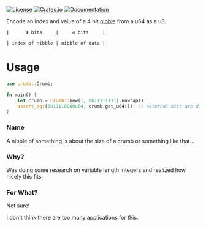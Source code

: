 [![License](https://img.shields.io/crates/l/crumb)](https://opensource.org/licenses/MIT)
[![Crates.io](https://img.shields.io/crates/v/crumb)](https://crates.io/crates/crumb)
[![Documentation](https://docs.rs/crumb/badge.svg?style=flat-square)](https://docs.rs/crumb)

Encode an index and value of a 4 bit [nibble](https://en.wikipedia.org/wiki/Nibble) from a u64 as a u8.

`|      4 bits     |     4 bits     |`

`| index of nibble | nibble of data |`

# Usage

```rust
use crumb::Crumb;

fn main() {
	let crumb = Crumb::new(1, 0b11111111).unwrap();
	assert_eq!(0b11110000u64, crumb.get_u64()); // external bits are discarded
}
```

### Name

A nibble of something is about the size of a crumb or something like that...

### Why?

Was doing some research on variable length integers and realized how nicely this fits.

### For What?

Not sure!

I don't think there are too many applications for this.
